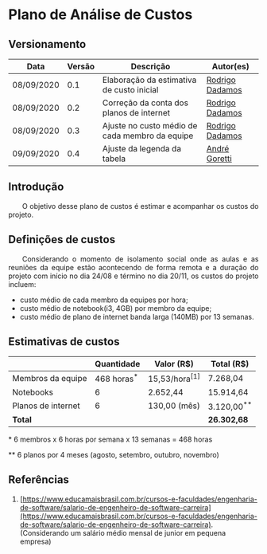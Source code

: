 # Plano de Análise de Custos

## Versionamento

| Data | Versão | Descrição | Autor(es) |
|----| ---- | ------- | ------- |
| 08/09/2020 | 0.1 | Elaboração da estimativa de custo inicial | [Rodrigo Dadamos](https://github.com/Rdadamos) |
| 08/09/2020 | 0.2 | Correção da conta dos planos de internet | [Rodrigo Dadamos](https://github.com/Rdadamos) |
| 08/09/2020 | 0.3 | Ajuste no custo médio de cada membro da equipe | [Rodrigo Dadamos](https://github.com/Rdadamos) |
| 09/09/2020 | 0.4 | Ajuste da legenda da tabela | [André Goretti](https://github.com/Agoretti) |

## Introdução

<p align="justify">&emsp;&emsp;O objetivo desse plano de custos é estimar e acompanhar os custos do projeto.</p>

## Definições de custos

<p align="justify">&emsp;&emsp;Considerando o momento de isolamento social onde as aulas e as reuniões da equipe estão acontecendo de forma remota e a duração do projeto com início no dia 24/08 e término no dia 20/11, os custos do projeto incluem:</p>

* custo médio de cada membro da equipes por hora;
* custo médio de notebook(i3, 4GB) por membro da equipe;
* custo médio de plano de internet banda larga (140MB) por 13 semanas.

## Estimativas de custos

| &nbsp; | Quantidade | Valor (R$) | Total (R$) |
| --- | --- | --- | --- |
| Membros da equipe | 468 horas<sup>*</sup> | 15,53/hora<sup>[1]</sup> | 7.268,04 |
| Notebooks | 6 | 2.652,44 | 15.914,64 |
| Planos de internet | 6 | 130,00 (mês) | 3.120,00<sup>**</sup> |
| **Total** | &nbsp;| &nbsp; | **26.302,68** |

\* 6 membros x 6 horas por semana x 13 semanas = 468 horas

\** 6 planos por 4 meses (agosto, setembro, outubro, novembro)

## Referências

1. [https://www.educamaisbrasil.com.br/cursos-e-faculdades/engenharia-de-software/salario-de-engenheiro-de-software-carreira](https://www.educamaisbrasil.com.br/cursos-e-faculdades/engenharia-de-software/salario-de-engenheiro-de-software-carreira).
(Considerando um salário médio mensal de junior em pequena empresa)
